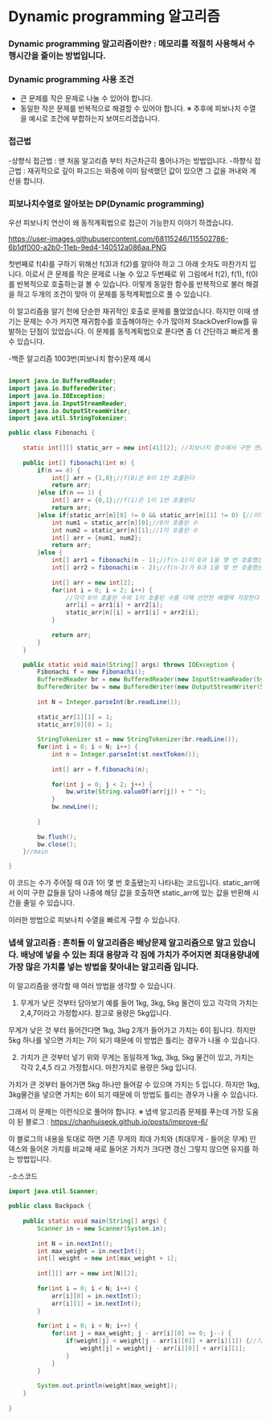 # Dynamic programming 알고리즘

### Dynamic programming 알고리즘이란? : 메모리를 적절히 사용해서 수행시간을 줄이는 방법입니다.

### Dynamic programming 사용 조건

- 큰 문제를 작은 문제로 나눌 수 있어야 합니다.
- 동일한 작은 문제를 반복적으로 해결할 수 있어야 합니다.
※ 추후에 피보나치 수열을 예시로 조건에 부합하는지 보여드리겠습니다.

### 접근법

-상향식 접근법 : 맨 처음 알고리즘 부터 차근차근히 풀어나가는 방법입니다.
-하향식 접근법 : 재귀적으로 깊이 파고드는 와중에 이미 탐색했던 값이 있으면 그 값을 꺼내와 계산을 합니다.

### 피보나치수열로 알아보는 DP(Dynamic programming)

우선 피보나치 연산이 왜 동적계획법으로 접근이 가능한지 이야기 하겠습니다.

https://user-images.githubusercontent.com/68115246/115502786-6b1df000-a2b0-11eb-9ed4-140512a086aa.PNG

첫번째로 f(4)를 구하기 위해선 f(3)과 f(2)를 알아야 하고 그 아래 숫자도 마찬가지 입니다. 이로서 큰 문제를 작은 문제로 나눌 수 있고
두번째로 위 그림에서 f(2), f(1), f(0)를 반복적으로 호출하는걸 볼 수 있습니다. 이렇게 동일한 함수를 반복적으로 불러 해결을 하고 두개의 조건이 맞아 이 문제를 동적계획법으로 풀 수 있습니다.

이 알고리즘을 알기 전에 단순한 재귀적인 호출로 문제를 풀었었습니다. 하지만 이때 생기는 문제는 수가 커지면 재귀함수를 호출해야하는 수가 많아져 StackOverFlow를 유발하는 단점이 있었습니다.
이 문제를 동적계획법으로 푼다면 좀 더 간단하고 빠르게 풀 수 있습니다.

-백준 알고리즘 1003번(피보나치 함수)문제 예시

```java

import java.io.BufferedReader;
import java.io.BufferedWriter;
import java.io.IOException;
import java.io.InputStreamReader;
import java.io.OutputStreamWriter;
import java.util.StringTokenizer;

public class Fibonachi {
	
	static int[][] static_arr = new int[41][2]; //피보나치 함수에서 구한 연산을 담는 배열을 먼저 선언
	
	public int[] fibonachi(int n) {
		if(n == 0) {
			int[] arr = {1,0};//f(0)은 0이 1번 호출된다
			return arr;
		}else if(n == 1) {
			int[] arr = {0,1};//f(1)은 1이 1번 호출된다
			return arr;
		}else if(static_arr[n][0] != 0 && static_arr[n][1] != 0) {//이미 계산한 값이 있다면
			int num1 = static_arr[n][0];//0이 호출된 수
			int num2 = static_arr[n][1];//1이 호출된 수
			int[] arr = {num1, num2};
			return arr;
		}else {
			int[] arr1 = fibonachi(n - 1);//f(n-1)이 0과 1을 몇 번 호출했는지 확인
			int[] arr2 = fibonachi(n - 2);//f(n-2)가 0과 1을 몇 번 호출했는지 확인
			
			int[] arr = new int[2];
			for(int i = 0; i < 2; i++) {
				//각각 0이 호출된 수와 1이 호출된 수를 더해 선언한 배열에 저장한다
				arr[i] = arr1[i] + arr2[i];
				static_arr[n][i] = arr1[i] + arr2[i];
			}
			
			return arr;
		}
	}

	public static void main(String[] args) throws IOException {
		Fibonachi f = new Fibonachi();
		BufferedReader br = new BufferedReader(new InputStreamReader(System.in));
		BufferedWriter bw = new BufferedWriter(new OutputStreamWriter(System.out));
		
		int N = Integer.parseInt(br.readLine());
		
		static_arr[1][1] = 1;
		static_arr[0][0] = 1;
		
		StringTokenizer st = new StringTokenizer(br.readLine());
		for(int i = 0; i < N; i++) {
			int n = Integer.parseInt(st.nextToken());
			
			int[] arr = f.fibonachi(n);
			
			for(int j = 0; j < 2; j++) {
				bw.write(String.valueOf(arr[j]) + " ");
			}
			bw.newLine();
			
		}
		
		bw.flush();
		bw.close();
	}//main

}

```

이 코드는 수가 주어질 때 0과 1이 몇 번 호출됐는지 나타내는 코드입니다. 
static_arr에서 이미 구한 값들을 담아 나중에 해당 값을 호출하면 static_arr에 있는 값을 반환해 시간을 줄일 수 있습니다.

이러한 방법으로 피보나치 수열을 빠르게 구할 수 있습니다.

### 냅색 알고리즘 : 흔히들 이 알고리즘은 배낭문제 알고리즘으로 알고 있습니다. 배낭에 넣을 수 있는 최대 용량과 각 짐에 가치가 주어지면 최대용량내에 가장 많은 가치를 넣는 방법을 찾아내는 알고리즘 입니다.

이 알고리즘을 생각할 때 여러 방법을 생각할 수 있습니다.

1. 무게가 낮은 것부터 담아보기
예를 들어 1kg, 3kg, 5kg 물건이 있고 각각의 가치는 2,4,7이라고 가정합시다. 참고로 용량은 5kg입니다.

무게가 낮은 것 부터 들어간다면 1kg, 3kg 2개가 들어가고 가치는 6이 됩니다. 하지만 5kg 하나를 넣으면 가치는 7이 되기 때문에 이 방법은 틀리는 경우가 나올 수 있습니다.

2. 가치가 큰 것부터 넣기
위와 무게는 동일하게 1kg, 3kg, 5kg 물건이 있고, 가치는 각각 2,4,5 라고 가정합시다. 마찬가지로 용량은 5kg 입니다.

가치가 큰 것부터 들어가면 5kg 하나만 들어갈 수 있으며 가치는 5 입니다. 하지만 1kg, 3kg물건을 넣으면 가치는 6이 되기 때문에 이 방법도 틀리는 경우가 나올 수 있습니다.

그래서 이 문제는 이런식으로 풀어야 합니다.
※ 냅색 알고리즘 문제를  푸는데 가장 도움이 된 블로그 : https://chanhuiseok.github.io/posts/improve-6/

이 블로그의 내용을 토대로 하면
기존 무게의 최대 가치와 (최대무게 - 들어온 무게) 인덱스와 들어온 가치를 비교해 새로 들어온 가치가 크다면 갱신 그렇지 않으면 유지를 하는 방법입니다.

-소스코드
```java
import java.util.Scanner;

public class Backpack {
	
	public static void main(String[] args) {
		Scanner in = new Scanner(System.in);
		
		int N = in.nextInt();
		int max_weight = in.nextInt();
		int[] weight = new int[max_weight + 1];
		
		int[][] arr = new int[N][2];
		
		for(int i = 0; i < N; i++) {
			arr[i][0] = in.nextInt();
			arr[i][1] = in.nextInt();
		}
		
		for(int i = 0; i < N; i++) {
			for(int j = max_weight; j - arr[i][0] >= 0; j--) {
				if(weight[j] < weight[j - arr[i][0]] + arr[i][1]) {//기존 무게의 최대 가치가 최대무게 - 들어온 무게 의 인덱스 와 새로 들어온 가치를 더한 값보다 작으면 갱신
					weight[j] = weight[j - arr[i][0]] + arr[i][1];
				}
			}
		}
		
		System.out.println(weight[max_weight]);
	}
	
}
```
